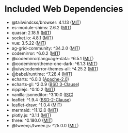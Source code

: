 # Included Web Dependencies

- @tailwindcss/browser: 4.1.13 ([MIT](https://opensource.org/licenses/MIT))
- es-module-shims: 2.6.2 ([MIT](https://opensource.org/licenses/MIT))
- quasar: 2.18.5 ([MIT](https://opensource.org/licenses/MIT))
- socket.io: 4.8.1 ([MIT](https://opensource.org/licenses/MIT))
- vue: 3.5.22 ([MIT](https://opensource.org/licenses/MIT))
- ag-grid-community: ^34.2.0 ([MIT](https://opensource.org/licenses/MIT))
- codemirror: ^6.0.2 ([MIT](https://opensource.org/licenses/MIT))
- @codemirror/language-data: ^6.5.1 ([MIT](https://opensource.org/licenses/MIT))
- @codemirror/theme-one-dark: ^6.1.3 ([MIT](https://opensource.org/licenses/MIT))
- @uiw/codemirror-themes-all: ^4.25.2 ([MIT](https://opensource.org/licenses/MIT))
- @babel/runtime: ^7.28.4 ([MIT](https://opensource.org/licenses/MIT))
- echarts: ^6.0.0 ([Apache-2.0](https://opensource.org/licenses/Apache-2.0))
- echarts-gl: ^2.0.9 ([BSD 3-Clause](https://opensource.org/licenses/BSD-3-Clause))
- nipplejs: ^0.10.2 ([MIT](https://opensource.org/licenses/MIT))
- vanilla-jsoneditor: ^3.10.0 ([ISC](https://opensource.org/licenses/ISC))
- leaflet: ^1.9.4 ([BSD-2-Clause](https://opensource.org/licenses/BSD-2-Clause))
- leaflet-draw: ^1.0.4 ([MIT](https://opensource.org/licenses/MIT))
- mermaid: ^11.12.0 ([MIT](https://opensource.org/licenses/MIT))
- plotly.js: ^3.1.1 ([MIT](https://opensource.org/licenses/MIT))
- three: ^0.180.0 ([MIT](https://opensource.org/licenses/MIT))
- @tweenjs/tween.js: ^25.0.0 ([MIT](https://opensource.org/licenses/MIT))
